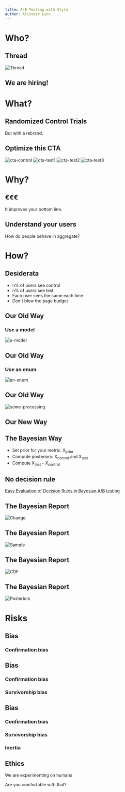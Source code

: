```yaml
---
title: A/B Testing with Style
author: Alistair Lynn
---
```


Who?
====

Thread
------

![Thread][thread-lp]

We are hiring!
--------------

What?
=====

Randomized Control Trials
-------------------------

But with a rebrand.

Optimize this CTA
-----------------

![cta-control][cta-control]
![cta-test1][cta-test1]
![cta-test2][cta-test2]
![cta-test3][cta-test3]

Why?
====

€€€
---

It improves your bottom line.

Understand your users
---------------------

How do people behave in aggregate?

How?
====

Desiderata
----------

* n% of users see control
* n% of users see test
* Each user sees the same each time
* Don't blow the page budget

Our Old Way
-----------

### Use a model

![a-model][test-model]

Our Old Way
-----------

### Use an enum

![an-enum][test-enum]

Our Old Way
-----------

![some-processing][test-process-trials]

Our New Way
-----------

The Bayesian Way
----------------

* Set prior for your metric: X<sub>prior</sub>
* Compute posteriors: X<sub>control</sub> and X<sub>test</sub>
* Compute X<sub>test</sub> - X<sub>control</sub>

No decision rule
----------------

[Easy Evaluation of Decision Rules in Bayesian A/B testing][stucchio]

The Bayesian Report
-------------------

![Change][bayes-change]

The Bayesian Report
-------------------

![Sample][bayes-sample]

The Bayesian Report
-------------------

![CDF][bayes-cdf]

The Bayesian Report
-------------------

![Posteriors][bayes-post]

Risks
=====

Bias
----

### Confirmation bias

Bias
----

### Confirmation bias

### Survivorship bias

Bias
----

### Confirmation bias

### Survivorship bias

### Inertia

Ethics
------

We are experimenting on humans

Are you comfortable with that?

[thread-lp]: assets/who/thread_lp.png

[cta-control]: assets/why/cta_control.png
[cta-test1]: assets/why/cta_test1.png
[cta-test2]: assets/why/cta_test2.png
[cta-test3]: assets/why/cta_test3.png

[test-model]: assets/how/model.png
[test-enum]: assets/how/enum.png
[test-process-trials]: assets/how/process_trials.png

[bayes-change]: assets/how/bayes_changebox.png
[bayes-sample]: assets/how/bayes_samplebox.png
[bayes-cdf]: assets/how/bayes_changecdf_small.png
[bayes-post]: assets/how/bayes_posteriors_small.png

[stucchio]: https://www.chrisstucchio.com/blog/2014/bayesian_ab_decision_rule.html
